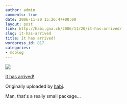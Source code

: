 ```yaml
---
author: admin
comments: true
date: 2006-11-20 15:26:47+00:00
layout: post
link: http://habi.gna.ch/2006/11/20/it-has-arrived/
slug: it-has-arrived
title: It has arrived!
wordpress_id: 817
categories:
- moblog
---
```



 [![](http://static.flickr.com/106/301946595_5ac248a99d_m.jpg)](http://www.flickr.com/photos/habi/301946595/)
   

 
  [It has arrived!](http://www.flickr.com/photos/habi/301946595/)
    

  Originally uploaded by [habi](http://www.flickr.com/people/habi/).
 



Man, that's a really small package...
  

